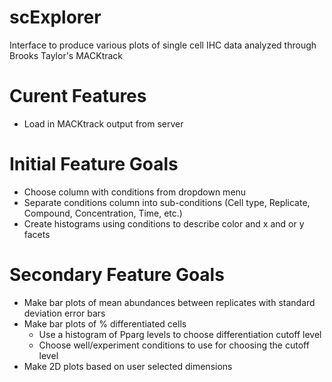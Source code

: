 # scExplorer
Interface to produce various plots of single cell IHC data analyzed through Brooks Taylor's MACKtrack

# Curent Features
- Load in MACKtrack output from server

# Initial Feature Goals
- Choose column with conditions from dropdown menu
- Separate conditions column into sub-conditions (Cell type, Replicate, Compound, Concentration, Time, etc.)
- Create histograms using conditions to describe color and x and or y facets

# Secondary Feature Goals
- Make bar plots of mean abundances between replicates with standard deviation error bars
- Make bar plots of % differentiated cells
    - Use a histogram of Pparg levels to choose differentiation cutoff level
    - Choose well/experiment conditions to use for choosing the cutoff level
- Make 2D plots based on user selected dimensions
